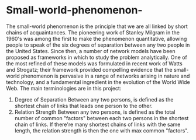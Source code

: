 # Small-world-phenomenon-
The small-world phenomenon is the principle that we are all linked by short chains of acquaintances. The pioneering work of Stanley Milgram in the 1960's was among the first to make the phenomenon quantitative, allowing people to speak of the six degrees of separation between any two people in the United States. Since then, a number of network models have been proposed as frameworks in which to study the problem analytically. One of the most refined of these models was formulated in recent work of Watts and Strogatz; their framework provided compelling evidence that the small-world phenomenon is pervasive in a range of networks arising in nature and technology, and a fundamental ingredient in the evolution of the World Wide Web.
The main terminologies are in this project:
1.	Degree of Separation
Between any two persons, is defined as the shortest chain of links that leads one person to the other.
2.	Relation Strength
Between any two persons, is defined as the total number of common "factors" between each two persons in the shortest chain of links. If there're many shortest chains of links with the same length, the relation strength is then the one with max common "factors".
